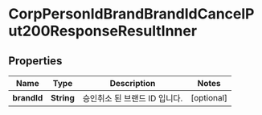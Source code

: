 

# CorpPersonIdBrandBrandIdCancelPut200ResponseResultInner


## Properties

| Name | Type | Description | Notes |
|------------ | ------------- | ------------- | -------------|
|**brandId** | **String** | 승인취소 된 브랜드 ID 입니다. |  [optional] |



